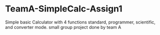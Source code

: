 # TeamA-SimpleCalc-Assign1
Simple basic Calculator with 4  functions standard, programmer, scientific, and converter mode. small group project done by team A
